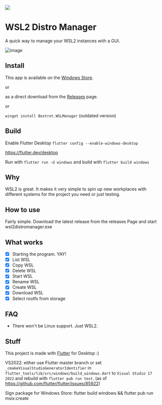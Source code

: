 <a title="Made with Fluent Design" href="https://github.com/bdlukaa/fluent_ui">
  <img
    src="https://img.shields.io/badge/fluent-design-blue?style=flat-square&color=7A7574&labelColor=0078D7"
  />
</a>



# WSL2 Distro Manager

A quick way to manage your WSL2 instances with a GUI.

![image](https://user-images.githubusercontent.com/7342321/139673215-5864b99d-7ff4-4198-9027-dae88faef9c6.png)


## Install

This app is available on the [Windows Store](https://www.microsoft.com/store/productId/9NWS9K95NMJB).

or 

as a direct download from the [Releases](https://github.com/bostrot/wsl2-distro-manager/releases) page.

or

`winget install Bostrot.WSLManager` (outdated version)

## Build

Enable Flutter Desktop `flutter config --enable-windows-desktop`

https://flutter.dev/desktop

Run with `flutter run -d windows` and build with `flutter build windows`

## Why

WSL2 is great. It makes it very simple to spin up new workplaces with different systems for the project you need or just testing.

## How to use

Fairly simple. Download the latest release from the releases Page and start wsl2distromanager.exe

## What works

- [x] Starting the program. YAY!
- [x] List WSL
- [x] Copy WSL
- [x] Delete WSL
- [x] Start WSL
- [X] Rename WSL
- [X] Create WSL
- [X] Download WSL
- [X] Select rootfs from storage

## FAQ

* There won't be Linux support. Just WSL2.

## Stuff

This project is made with [Flutter](https://flutter.dev/docs) for Desktop :)

VS2022: either use Flutter master branch or set `_cmakeVisualStudioGeneratorIdentifier` in `flutter_tools/lib/src/windows/build_windows.dart` to `Visual Studio 17 2022` and rebuild with `flutter pub run test`. (as of https://github.com/flutter/flutter/issues/85922)

Sign package for Windows Store: flutter build windows && flutter pub run msix:create
